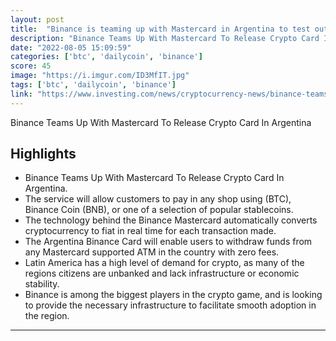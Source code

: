 ```yaml
---
layout: post
title:  "Binance is teaming up with Mastercard in Argentina to test out their Crypto Card. They will offer up to 8% in crypto cashback and zero fees on ATM withdrawals"
description: "Binance Teams Up With Mastercard To Release Crypto Card In Argentina"
date: "2022-08-05 15:09:59"
categories: ['btc', 'dailycoin', 'binance']
score: 45
image: "https://i.imgur.com/ID3MfIT.jpg"
tags: ['btc', 'dailycoin', 'binance']
link: "https://www.investing.com/news/cryptocurrency-news/binance-teams-up-with-mastercard-to-release-crypto-card-in-argentina-2865235"
---
```


Binance Teams Up With Mastercard To Release Crypto Card In Argentina

## Highlights

- Binance Teams Up With Mastercard To Release Crypto Card In Argentina.
- The service will allow customers to pay in any shop using (BTC), Binance Coin (BNB), or one of a selection of popular stablecoins.
- The technology behind the Binance Mastercard automatically converts cryptocurrency to fiat in real time for each transaction made.
- The Argentina Binance Card will enable users to withdraw funds from any Mastercard supported ATM in the country with zero fees.
- Latin America has a high level of demand for crypto, as many of the regions citizens are unbanked and lack infrastructure or economic stability.
- Binance is among the biggest players in the crypto game, and is looking to provide the necessary infrastructure to facilitate smooth adoption in the region.

---
